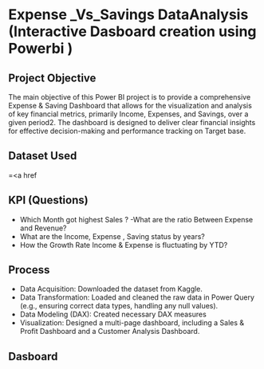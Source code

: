 # Expense _Vs_Savings DataAnalysis (Interactive Dasboard creation using Powerbi )

## Project Objective

The main objective of this Power BI project is to provide a comprehensive Expense & Saving Dashboard that allows for the visualization and analysis of key financial metrics, primarily Income, Expenses, and Savings, over a given period2.
The dashboard is designed to deliver clear financial insights for effective decision-making and performance tracking on Target base.

## Dataset Used
=<a href 

##  KPI (Questions)
- Which Month got highest Sales  ?
-What are the ratio Between Expense and Revenue?
- What are the Income, Expense , Saving status by years?
- How the Growth Rate Income & Expense is fluctuating by YTD?

## Process 
- Data Acquisition: Downloaded the dataset from Kaggle.
- Data Transformation: Loaded and cleaned the raw data in Power Query (e.g., ensuring correct data types, handling any null values).
- Data Modeling (DAX): Created necessary DAX measures 
- Visualization: Designed a multi-page dashboard, including a Sales & Profit Dashboard and a Customer Analysis Dashboard.

## Dasboard 



